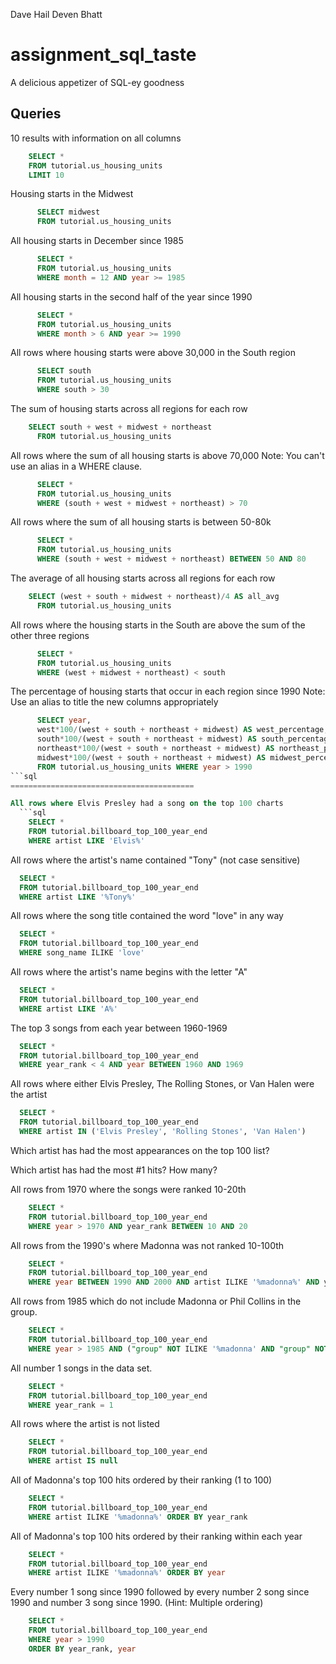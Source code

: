 Dave Hail
Deven Bhatt

# assignment_sql_taste
A delicious appetizer of SQL-ey goodness


## Queries

10 results with information on all columns
  ```sql
      SELECT *
      FROM tutorial.us_housing_units
      LIMIT 10
  ```    
Housing starts in the Midwest
```sql
      SELECT midwest
      FROM tutorial.us_housing_units
```
All housing starts in December since 1985
```sql
      SELECT *
      FROM tutorial.us_housing_units
      WHERE month = 12 AND year >= 1985
```
All housing starts in the second half of the year since 1990
```sql
      SELECT *
      FROM tutorial.us_housing_units
      WHERE month > 6 AND year >= 1990
```
All rows where housing starts were above 30,000 in the South region
```sql
      SELECT south
      FROM tutorial.us_housing_units
      WHERE south > 30
```
The sum of housing starts across all regions for each row
```sql
    SELECT south + west + midwest + northeast
      FROM tutorial.us_housing_units
```
All rows where the sum of all housing starts is above 70,000 Note: You can't use an alias in a WHERE clause.
```sql
      SELECT *
      FROM tutorial.us_housing_units
      WHERE (south + west + midwest + northeast) > 70
```
All rows where the sum of all housing starts is between 50-80k
```sql
      SELECT *
      FROM tutorial.us_housing_units
      WHERE (south + west + midwest + northeast) BETWEEN 50 AND 80
```
The average of all housing starts across all regions for each row
```sql
    SELECT (west + south + midwest + northeast)/4 AS all_avg
      FROM tutorial.us_housing_units
```
All rows where the housing starts in the South are above the sum of the other three regions
```sql
      SELECT *
      FROM tutorial.us_housing_units
      WHERE (west + midwest + northeast) < south
```
The percentage of housing starts that occur in each region since 1990 Note: Use an alias to title the new columns appropriately
```sql
      SELECT year,
      west*100/(west + south + northeast + midwest) AS west_percentage,
      south*100/(west + south + northeast + midwest) AS south_percentage,
      northeast*100/(west + south + northeast + midwest) AS northeast_percentage,
      midwest*100/(west + south + northeast + midwest) AS midwest_percentage
      FROM tutorial.us_housing_units WHERE year > 1990
```sql
=========================================

All rows where Elvis Presley had a song on the top 100 charts
  ```sql
    SELECT *
    FROM tutorial.billboard_top_100_year_end
    WHERE artist LIKE 'Elvis%'
  ```

All rows where the artist's name contained "Tony" (not case sensitive)
  ```sql
    SELECT *
    FROM tutorial.billboard_top_100_year_end
    WHERE artist LIKE '%Tony%'
  ```  
All rows where the song title contained the word "love" in any way
  ```sql
    SELECT *
    FROM tutorial.billboard_top_100_year_end
    WHERE song_name ILIKE 'love'
  ```  
All rows where the artist's name begins with the letter "A"
  ```sql
    SELECT *
    FROM tutorial.billboard_top_100_year_end
    WHERE artist LIKE 'A%'
  ```  
The top 3 songs from each year between 1960-1969
  ```sql
    SELECT *
    FROM tutorial.billboard_top_100_year_end
    WHERE year_rank < 4 AND year BETWEEN 1960 AND 1969
  ```
All rows where either Elvis Presley, The Rolling Stones, or Van Halen were the artist
  ```sql
    SELECT *
    FROM tutorial.billboard_top_100_year_end
    WHERE artist IN ('Elvis Presley', 'Rolling Stones', 'Van Halen')
  ```  
Which artist has had the most appearances on the top 100 list?


Which artist has had the most #1 hits? How many?


All rows from 1970 where the songs were ranked 10-20th
```sql
    SELECT *
    FROM tutorial.billboard_top_100_year_end
    WHERE year > 1970 AND year_rank BETWEEN 10 AND 20
```
All rows from the 1990's where Madonna was not ranked 10-100th
```sql
    SELECT *
    FROM tutorial.billboard_top_100_year_end
    WHERE year BETWEEN 1990 AND 2000 AND artist ILIKE '%madonna%' AND year_rank < 10
```
All rows from 1985 which do not include Madonna or Phil Collins in the group.
```sql
    SELECT *
    FROM tutorial.billboard_top_100_year_end
    WHERE year > 1985 AND ("group" NOT ILIKE '%madonna' AND "group" NOT ILIKE '%Phil Collins%')
```
All number 1 songs in the data set.
```sql
    SELECT *
    FROM tutorial.billboard_top_100_year_end
    WHERE year_rank = 1
```
All rows where the artist is not listed
```sql
    SELECT *
    FROM tutorial.billboard_top_100_year_end
    WHERE artist IS null
```
All of Madonna's top 100 hits ordered by their ranking (1 to 100)
```sql
    SELECT *
    FROM tutorial.billboard_top_100_year_end
    WHERE artist ILIKE '%madonna%' ORDER BY year_rank
```
All of Madonna's top 100 hits ordered by their ranking within each year
```sql
    SELECT *
    FROM tutorial.billboard_top_100_year_end
    WHERE artist ILIKE '%madonna%' ORDER BY year
```
Every number 1 song since 1990 followed by every number 2 song since 1990 and number 3 song since 1990. (Hint: Multiple ordering)
```sql
    SELECT *
    FROM tutorial.billboard_top_100_year_end
    WHERE year > 1990
    ORDER BY year_rank, year
```
